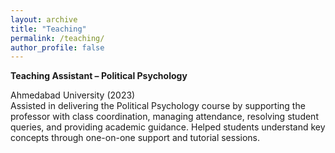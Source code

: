```yaml
---
layout: archive
title: "Teaching"
permalink: /teaching/
author_profile: false
---
```


**Teaching Assistant – Political Psychology**

Ahmedabad University (2023)                                                                                                                                                                                                                                                  
Assisted in delivering the Political Psychology course by supporting the professor with class coordination, managing attendance, resolving student queries, and providing academic guidance. Helped students understand key concepts through one-on-one support and tutorial sessions.

